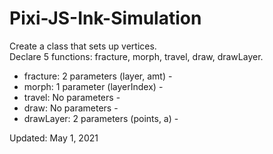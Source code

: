 # Pixi-JS-Ink-Simulation

Create a class that sets up vertices. <br />
Declare 5 functions: fracture, morph, travel, draw, drawLayer. <br>
<ul>
  <li>fracture: 2 parameters (layer, amt) - </li>
  <li>morph: 1 parameter (layerIndex) - </li>
  <li>travel: No parameters - </li>
  <li>draw: No parameters - </li>
  <li>drawLayer: 2 parameters (points, a) - </li>
</ul>

<p>Updated: May 1, 2021</p>
